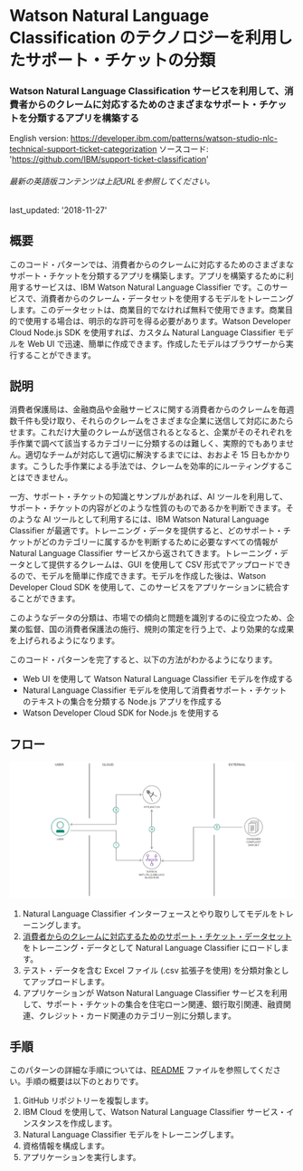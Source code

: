 # Watson Natural Language Classification のテクノロジーを利用したサポート・チケットの分類

### Watson Natural Language Classification サービスを利用して、消費者からのクレームに対応するためのさまざまなサポート・チケットを分類するアプリを構築する

English version: https://developer.ibm.com/patterns/watson-studio-nlc-technical-support-ticket-categorization
  ソースコード: 'https://github.com/IBM/support-ticket-classification'

###### 最新の英語版コンテンツは上記URLを参照してください。
last_updated: '2018-11-27'

 
## 概要

このコード・パターンでは、消費者からのクレームに対応するためのさまざまなサポート・チケットを分類するアプリを構築します。アプリを構築するために利用するサービスは、IBM Watson Natural Language Classifier です。このサービスで、消費者からのクレーム・データセットを使用するモデルをトレーニングします。このデータセットは、商業目的でなければ無料で使用できます。商業目的で使用する場合は、明示的な許可を得る必要があります。Watson Developer Cloud Node.js SDK を使用すれば、カスタム Natural Language Classifier モデルを Web UI で迅速、簡単に作成できます。作成したモデルはブラウザーから実行することができます。

## 説明

消費者保護局は、金融商品や金融サービスに関する消費者からのクレームを毎週数千件も受け取り、それらのクレームをさまざまな企業に送信して対応にあたらせます。これだけ大量のクレームが送信されるとなると、企業がそのそれぞれを手作業で調べて該当するカテゴリーに分類するのは難しく、実際的でもありません。適切なチームが対応して適切に解決するまでには、おおよそ 15 日もかかります。こうした手作業による手法では、クレームを効率的にルーティングすることはできません。

一方、サポート・チケットの知識とサンプルがあれば、AI ツールを利用して、サポート・チケットの内容がどのような性質のものであるかを判断できます。そのような AI ツールとして利用するには、IBM Watson Natural Language Classifier が最適です。トレーニング・データを提供すると、どのサポート・チケットがどのカテゴリーに属するかを判断するために必要なすべての情報が Natural Language Classifier サービスから返されてきます。トレーニング・データとして提供するクレームは、GUI を使用して CSV 形式でアップロードできるので、モデルを簡単に作成できます。モデルを作成した後は、Watson Developer Cloud SDK を使用して、このサービスをアプリケーションに統合することができます。

このようなデータの分類は、市場での傾向と問題を識別するのに役立つため、企業の監督、国の消費者保護法の施行、規則の策定を行う上で、より効果的な成果を上げられるようになります。

このコード・パターンを完了すると、以下の方法がわかるようになります。

* Web UI を使用して Watson Natural Language Classifier モデルを作成する
* Natural Language Classifier モデルを使用して消費者サポート・チケットのテキストの集合を分類する Node.js アプリを作成する
* Watson Developer Cloud SDK for Node.js を使用する

## フロー

![フロー](./images/flow-support-ticket-classification.png)

1. Natural Language Classifier インターフェースとやり取りしてモデルをトレーニングします。
2. [消費者からのクレームに対応するためのサポート・チケット・データセット](https://github.ibm.com/riyamaro/support-ticket-classification/tree/master/docs/training_data)をトレーニング・データとして Natural Language Classifier にロードします。
3. テスト・データを含む Excel ファイル (.csv 拡張子を使用) を分類対象としてアップロードします。
4. アプリケーションが Watson Natural Language Classifier サービスを利用して、サポート・チケットの集合を住宅ローン関連、銀行取引関連、融資関連、クレジット・カード関連のカテゴリー別に分類します。

## 手順

このパターンの詳細な手順については、[README](https://github.com/IBM/support-ticket-classification/blob/master/README.md) ファイルを参照してください。手順の概要は以下のとおりです。

1. GitHub リポジトリーを複製します。
1. IBM Cloud を使用して、Watson Natural Language Classifier サービス・インスタンスを作成します。
1. Natural Language Classifier モデルをトレーニングします。
1. 資格情報を構成します。
1. アプリケーションを実行します。
